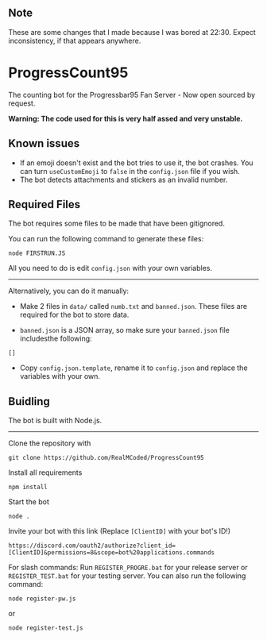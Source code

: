 ## Note

These are some changes that I made because I was bored at 22:30.
Expect inconsistency, if that appears anywhere.

# ProgressCount95

The counting bot for the Progressbar95 Fan Server - Now open sourced by request.

**Warning: The code used for this is very half assed and very unstable.**

## Known issues

- If an emoji doesn't exist and the bot tries to use it, the bot crashes. You can turn `useCustomEmoji` to `false` in the `config.json` file if you wish.
- The bot detects attachments and stickers as an invalid number.

## Required Files

The bot requires some files to be made that have been gitignored.

You can run the following command to generate these files:
```
node FIRSTRUN.JS
```

All you need to do is edit `config.json` with your own variables.

---

Alternatively, you can do it manually:

- Make 2 files in `data/` called `numb.txt` and `banned.json`. These files are required for the bot to store data.

- `banned.json` is a JSON array, so make sure your `banned.json` file includesthe following:
```
[]
```

- Copy `config.json.template`, rename it to `config.json` and replace the variables with your own.

## Buidling

The bot is built with Node.js.

---

Clone the repository with
```
git clone https://github.com/RealMCoded/ProgressCount95
```

Install all requirements
```
npm install
```

Start the bot
```
node .
```

Invite your bot with this link (Replace `[ClientID]` with your bot's ID!)
```
https://discord.com/oauth2/authorize?client_id=[ClientID]&permissions=8&scope=bot%20applications.commands
```

For slash commands: Run `REGISTER_PROGRE.bat` for your release server or `REGISTER_TEST.bat` for your testing server. You can also run the following command:
```
node register-pw.js
```
or
```
node register-test.js
```
